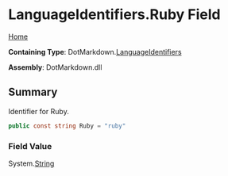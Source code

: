 <a name="_top"></a>

# LanguageIdentifiers\.Ruby Field

[Home](../../../README.md#_top)

**Containing Type**: DotMarkdown\.[LanguageIdentifiers](../README.md#_top)

**Assembly**: DotMarkdown\.dll

## Summary

Identifier for Ruby\.

```csharp
public const string Ruby = "ruby"
```

### Field Value

System\.[String](https://docs.microsoft.com/en-us/dotnet/api/system.string)

